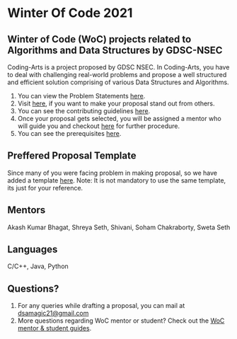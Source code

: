 # Winter Of Code 2021 

## Winter of Code (WoC) projects related to Algorithms and Data Structures by GDSC-NSEC
Coding-Arts is a project proposed by GDSC NSEC. In Coding-Arts, you have to deal with challenging real-world problems and propose 
a well structured and efficient solution comprising of various Data Structures and Algorithms. 
1. You can view the Problem Statements [here](https://github.com/dscnsec/DSA-Magic/blob/main/IDEA.md). 
2. Visit [here](https://github.com/dscnsec/DSA-Magic/blob/main/CONTRIBUTING.md#points-to-be-noted-while-writing-a-proposal), if you want to make your proposal stand out from others.
3. You can see the contributing guidelines [here](https://github.com/dscnsec/DSA-Magic/blob/main/CONTRIBUTING.md#getting-started).
4. Once your proposal gets selected, you will be assigned a mentor who will guide you and checkout [here](https://github.com/dscnsec/Coding-Arts/blob/main/CHALLENGE.md#procedure-throughout-the-month) for further procedure.
5. You can see the prerequisites [here](https://github.com/dscnsec/Coding-Arts/blob/main/CONTRIBUTING.md#prerequisites).

## Preffered Proposal Template
Since many of you were facing problem in making proposal, so we have added a template [here](https://github.com/dscnsec/Coding-Arts/blob/main/TEMPLATE.md).
Note: It is not mandatory to use the same template, its just for your reference.

## Mentors
Akash Kumar Bhagat, Shreya Seth, Shivani, Soham Chakraborty, Sweta Seth

## Languages
C/C++, Java, Python


## Questions?
1. For any queries while drafting a proposal, you can mail at dsamagic21@gmail.com
2. More questions regarding WoC mentor or student? Check out the [WoC mentor & student guides](https://winterofcode.com/).
